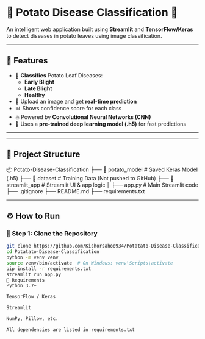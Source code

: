 # 🥔 Potato Disease Classification 🌿

An intelligent web application built using **Streamlit** and **TensorFlow/Keras** to detect diseases in potato leaves using image classification.

---

## 🚀 Features

- 🌱 **Classifies** Potato Leaf Diseases:
  - **Early Blight**
  - **Late Blight**
  - **Healthy**
- 📸 Upload an image and get **real-time prediction**
- 📊 Shows confidence score for each class
- 🔥 Powered by **Convolutional Neural Networks (CNN)**
- 🧠 Uses a **pre-trained deep learning model (.h5)** for fast predictions

---



---

## 📂 Project Structure

📦 Potato-Disease-Classification
├── 📁 potato_model # Saved Keras Model (.h5)
├── 📁 dataset # Training Data (Not pushed to GitHub)
├── 📁 streamlit_app # Streamlit UI & app logic
│ ├── app.py # Main Streamlit code
├── .gitignore
├── README.md
├── requirements.txt


---

## ⚙️ How to Run

### 🧰 Step 1: Clone the Repository

```bash
git clone https://github.com/Kishorsahoo934/Potatato-Disease-Classification.git
cd Potatato-Disease-Classification
python -m venv venv
source venv/bin/activate  # On Windows: venv\Scripts\activate
pip install -r requirements.txt
streamlit run app.py
📌 Requirements
Python 3.7+

TensorFlow / Keras

Streamlit

NumPy, Pillow, etc.

All dependencies are listed in requirements.txt
